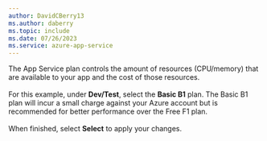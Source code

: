 ```yaml
---
author: DavidCBerry13
ms.author: daberry
ms.topic: include
ms.date: 07/26/2023
ms.service: azure-app-service
---
```

The App Service plan controls the amount of resources (CPU/memory) that are available to your app and the cost of those resources.<br>
<br>
For this example, under **Dev/Test**, select the **Basic B1** plan. The Basic B1 plan will incur a small charge against your Azure account but is recommended for better performance over the Free F1 plan.<br>
<br>
When finished, select **Select** to apply your changes.